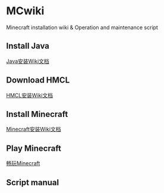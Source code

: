 # MCwiki
Minecraft installation wiki & Operation and maintenance script

## Install Java
[Java安装Wiki文档](https://github.com/DWenZo/MCwiki/wiki/Java%E5%AE%89%E8%A3%85)

## Download HMCL
[HMCL安装Wiki文档](https://github.com/DWenZo/MCwiki/wiki/HMCL%E5%AE%89%E8%A3%85)

## Install Minecraft
[Minecraft安装Wiki文档](https://github.com/DWenZo/MCwiki/wiki/Minecraft-%E5%AE%89%E8%A3%85)

## Play Minecraft
[畅玩Minecraft](https://github.com/DWenZo/MCwiki/wiki/%E7%95%85%E7%8E%A9Minecraft)

## Script manual

